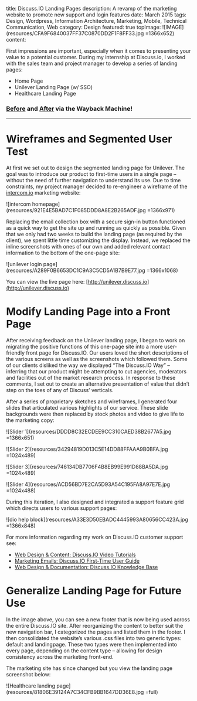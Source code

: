 title: Discuss.IO Landing Pages
description: A revamp of the marketing website to promote new support and login features
date: March 2015
tags: Design, Wordpress, Information Architecture, Marketing, Mobile, Technical Communication, Web
category: Design
featured: true
topImage: ![IMAGE](resources/CFA9F6840037FF37C0870DD2F1F8FF33.jpg =1366x652)
content:

First impressions are important, especially when it comes to presenting your value to a potential customer. During my internship at Discuss.io, I worked with the sales team and project manager to develop a series of landing pages:
* Home Page
* Unilever Landing Page (w/ SSO)
* Healthcare Landing Page

### [Before](http://web.archive.org/web/20140815005217/http://www.discuss.io/?) and [After](http://web.archive.org/web/20150401041847/http://www.discuss.io:80/) via the Wayback Machine!

---

# Wireframes and Segmented User Test

At first we set out to design the segmented landing page for Unilever. The goal was to introduce our product to first-time users in a single page – without the need of further navigation to understand its use. Due to time constraints, my project manager decided to re-engineer a wireframe of the [intercom.io](https://www.intercom.io/) marketing website:

![intercom homepage](resources/921E4E5BAD7C1F085DDD8A8E2B265ADF.jpg =1366x971)

Replacing the email collection box with a secure sign-in button functioned as a quick way to get the site up and running as quickly as possible. Given that we only had two weeks to build the landing page (as required by the client), we spent little time customizing the display. Instead, we replaced the inline screenshots with ones of our own and added relevant contact information to the bottom of the one-page site:

![unilever login page](resources/A289F0B6653DC1C9A3C5CD5A1B7B9E77.jpg =1366x1068)

You can view the live page here: [http://unilever.discuss.io](http://unilever.discuss.io)

# Modify Landing Page into a Front Page

After receiving feedback on the Unilever landing page, I began to work on migrating the positive functions of this one-page site into a more user-friendly front page for Discuss.IO. Our users loved the short descriptions of the various screens as well as the screenshots which followed them. Some of our clients disliked the way we displayed “The Discuss.IO Way” – inferring that our product might be attempting to cut agencies, moderators and facilities out of the market research process. In response to these comments, I set out to create an alternative presentation of value that didn’t step on the toes of any of Discuss’ verticals.

After a series of proprietary sketches and wireframes, I generated four slides that articulated various highlights of our service. These slide backgrounds were then replaced by stock photos and video to give life to the marketing copy:

![Slider 1](resources/DDDD8C32ECDEE9CC310CAED38B2677A5.jpg =1366x651)

![Slider 2](resources/34294819D013C5E14DD88FFAAA9B0BFA.jpg =1024x489)

![Slider 3](resources/746134DB7706F4B8EB99E991D88BA5DA.jpg =1024x489)

![Slider 4](resources/ACD56BD7E2CA5D93A54C195FA8A97E7E.jpg =1024x488)

During this iteration, I also designed and integrated a support feature grid which directs users to various support pages:

![dio help block](resources/A33E3D50EBADC4445993A80656CC423A.jpg =1366x848)

For more information regarding my work on Discuss.IO customer support see:
* [Web Design & Content: Discuss.IO Video Tutorials](/portfolio/web-design-content-discuss-io-video-tutorials/)
* [Marketing Emails: Discuss.IO First-Time User Guide](/portfolio/marketing-emails-discuss-io-first-time-user-guide/)
* [Web Design & Documentation: Discuss.IO Knowledge Base](/portfolio/web-design-documentation-discuss-io-knowledge-base/)

# Generalize Landing Page for Future Use

In the image above, you can see a new footer that is now being used across the entire Discuss.IO site. After reorganizing the content to better suit the new navigation bar, I categorized the pages and listed them in the footer. I then consolidated the website’s various .css files into two generic types: default and landingpage. These two types were then implemented into every page, depending on the content type – allowing for design consistency across the marketing front-end.

The marketing site has since changed but you view the landing page screenshot below:

![Healthcare landing page](resources/81806E39124A7C34CFB9BB1647DD36E8.jpg =full)

